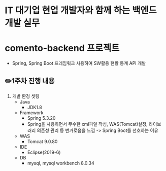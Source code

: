 # IT 대기업 현업 개발자와 함께 하는 백엔드 개발 실무

# comento-backend 프로젝트 
* Spring, Spring Boot 프레임워크 사용하여 SW활용 현황 통계 API 개발


##  ✏️1주차 진행 내용
1. 개발 환경 셋팅
   * Java
     + JDK1.8
   * Framework
     + Spring 5.3.20
     + Spring을 사용하면서 무수한 xml파일 작성, WAS(Tomcat)설정, 라이브러리 의존성 관리 등 번거로움을 느낌 ->  Spring Boot를 선호하는 이유
   * WAS
     + Tomcat 9.0.80
   * IDE
     + Eclipse(2019-6)
   * DB
     + mysql, mysql workbench 8.0.34
